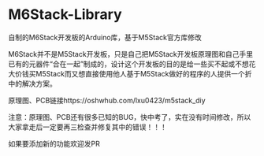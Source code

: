 # M6Stack-Library
自制的M6Stack开发板的Arduino库，基于M5Stack官方库修改

M6Stack并不是M5Stack开发板，只是自己把M5Stack开发板原理图和自己手里已有的元器件“合在一起”制成的，设计这个开发板的目的是给一些买不起或不想花大价钱买M5Stack而又想直接使用他人基于M5Stack做好的程序的人提供一个折中的解决方案。

原理图、PCB链接https://oshwhub.com/lxu0423/m5stack_diy

注意：原理图、PCB还有很多已知的BUG，快中考了，实在没有时间修改，所以大家拿走后一定要再三检查并修复其中的错误！！！

如果要添加新的功能欢迎发PR
